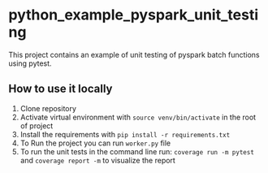 # python_example_pyspark_unit_testing
This project contains an example of unit testing of pyspark batch functions using pytest.


## How to use it locally
1. Clone repository
2. Activate virtual environment with `source venv/bin/activate` in the root of project
3. Install the requirements with `pip install -r requirements.txt`
4. To Run the project you can run `worker.py` file
5. To run the unit tests in the command line run: `coverage run -m pytest` and `coverage report -m` to visualize the report

